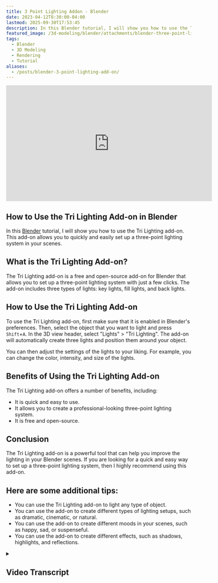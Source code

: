 ```yaml
---
title: 3 Point Lighting Addon - Blender
date: 2023-04-12T8:30:00-04:00
lastmod: 2025-09-30T17:53:45
description: In this Blender tutorial, I will show you how to use the Tri Lighting add-on.
featured_image: /3d-modeling/blender/attachments/blender-three-point-lighting-add-on.jpg
tags:
  - Blender
  - 3D Modeling
  - Rendering
  - Tutorial
aliases:
  - /posts/blender-3-point-lighting-add-on/
---
```


<div class="video-grid">

<div class="iframe-16-9-container">
<iframe class="youTubeIframe" width="560" height="315" src="https://www.youtube.com/embed/SbMuowrbKe0" title="YouTube video player" frameborder="0" allow="accelerometer; autoplay; clipboard-write; encrypted-media; gyroscope; picture-in-picture; web-share" referrerpolicy="strict-origin-when-cross-origin" allowfullscreen></iframe>
</div>

</div>

## How to Use the Tri Lighting Add-on in Blender

In this [Blender](./blender.md) tutorial, I will show you how to use the Tri Lighting add-on. This add-on allows you to quickly and easily set up a three-point lighting system in your scenes.

## What is the Tri Lighting Add-on?

The Tri Lighting add-on is a free and open-source add-on for Blender that allows you to set up a three-point lighting system with just a few clicks. The add-on includes three types of lights: key lights, fill lights, and back lights.

## How to Use the Tri Lighting Add-on

To use the Tri Lighting add-on, first make sure that it is enabled in Blender's preferences. Then, select the object that you want to light and press `Shift`+`A`. In the 3D view header, select "Lights" > "Tri Lighting". The add-on will automatically create three lights and position them around your object.

You can then adjust the settings of the lights to your liking. For example, you can change the color, intensity, and size of the lights.

## Benefits of Using the Tri Lighting Add-on

The Tri Lighting add-on offers a number of benefits, including:

- It is quick and easy to use.
- It allows you to create a professional-looking three-point lighting system.
- It is free and open-source.

## Conclusion

The Tri Lighting add-on is a powerful tool that can help you improve the lighting in your Blender scenes. If you are looking for a quick and easy way to set up a three-point lighting system, then I highly recommend using this add-on.

## Here are some additional tips:

- You can use the Tri Lighting add-on to light any type of object.
- You can use the add-on to create different types of lighting setups, such as dramatic, cinematic, or natural.
- You can use the add-on to create different moods in your scenes, such as happy, sad, or suspenseful.
- You can use the add-on to create different effects, such as shadows, highlights, and reflections.

<details>
<summary>

## Video Transcript

</summary>

</details>

